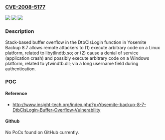 ### [CVE-2008-5177](https://cve.mitre.org/cgi-bin/cvename.cgi?name=CVE-2008-5177)
![](https://img.shields.io/static/v1?label=Product&message=n%2Fa&color=blue)
![](https://img.shields.io/static/v1?label=Version&message=n%2Fa&color=blue)
![](https://img.shields.io/static/v1?label=Vulnerability&message=n%2Fa&color=brighgreen)

### Description

Stack-based buffer overflow in the DtbClsLogin function in Yosemite Backup 8.7 allows remote attackers to (1) execute arbitrary code on a Linux platform, related to libytlindtb.so; or (2) cause a denial of service (application crash) and possibly execute arbitrary code on a Windows platform, related to ytwindtb.dll; via a long username field during authentication.

### POC

#### Reference
- http://www.insight-tech.org/index.php?p=Yosemite-backup-8-7-DtbClsLogin-Buffer-Overflow-Vulnerability

#### Github
No PoCs found on GitHub currently.

